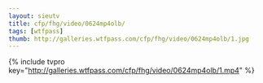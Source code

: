 ```yaml
--- 
layout: sieutv
title: cfp/fhg/video/0624mp4olb/
tags: [wtfpass]
thumb: http://galleries.wtfpass.com/cfp/fhg/video/0624mp4olb/1.jpg
---
```

{% include tvpro key="http://galleries.wtfpass.com/cfp/fhg/video/0624mp4olb/1.mp4" %} 
